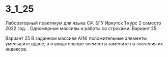 # 3_1_25

Лабораторный практикум для языка C#. БГУ Иркутск 1 курс 2 семестр 2022 год. . Одномерные массивы и работы со строками. Вариант 25.

Вариант 25
В заданном массиве A(N) положительные элементы уменьшите вдвое, а
отрицательные элементы замените на значения их индексов.
